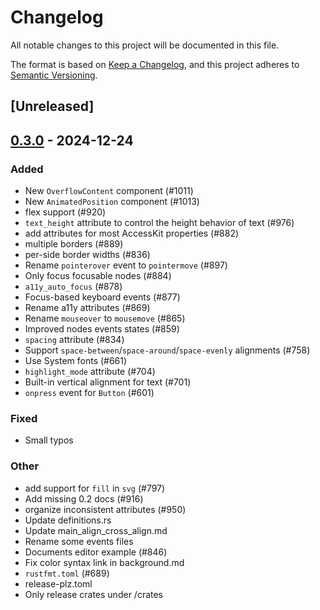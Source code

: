 # Changelog

All notable changes to this project will be documented in this file.

The format is based on [Keep a Changelog](https://keepachangelog.com/en/1.0.0/),
and this project adheres to [Semantic Versioning](https://semver.org/spec/v2.0.0.html).

## [Unreleased]

## [0.3.0](https://github.com/marc2332/freya/compare/freya-elements-v0.2.0...freya-elements-v0.3.0) - 2024-12-24

### Added

- New `OverflowContent` component (#1011)
- New `AnimatedPosition` component (#1013)
- flex support (#920)
- `text_height` attribute to control the height behavior of text (#976)
- add attributes for most AccessKit properties (#882)
- multiple borders (#889)
- per-side border widths (#836)
- Rename `pointerover` event to `pointermove` (#897)
- Only focus focusable nodes (#884)
- `a11y_auto_focus` (#878)
- Focus-based keyboard events (#877)
- Rename a11y attributes (#869)
- Rename `mouseover` to `mousemove` (#865)
- Improved nodes events states (#859)
- `spacing` attribute (#834)
- Support `space-between`/`space-around`/`space-evenly` alignments (#758)
- Use System fonts (#661)
- `highlight_mode` attribute (#704)
- Built-in vertical alignment for text (#701)
- `onpress` event for `Button` (#601)

### Fixed

- Small typos

### Other

- add support for `fill` in `svg` (#797)
- Add missing 0.2 docs (#916)
- organize inconsistent attributes (#950)
- Update definitions.rs
- Update main_align_cross_align.md
- Rename some events files
- Documents editor example (#846)
- Fix color syntax link in background.md
- `rustfmt.toml` (#689)
- release-plz.toml
- Only release crates under /crates
